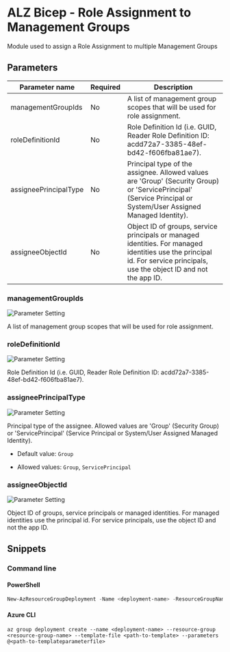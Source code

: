 # ALZ Bicep - Role Assignment to Management Groups

Module used to assign a Role Assignment to multiple Management Groups

## Parameters

Parameter name | Required | Description
-------------- | -------- | -----------
managementGroupIds | No       | A list of management group scopes that will be used for role assignment.
roleDefinitionId | No       | Role Definition Id (i.e. GUID, Reader Role Definition ID:  acdd72a7-3385-48ef-bd42-f606fba81ae7).
assigneePrincipalType | No       | Principal type of the assignee. Allowed values are 'Group' (Security Group) or 'ServicePrincipal' (Service Principal or System/User Assigned Managed Identity).
assigneeObjectId | No       | Object ID of groups, service principals or managed identities. For managed identities use the principal id. For service principals, use the object ID and not the app ID.

### managementGroupIds

![Parameter Setting](https://img.shields.io/badge/parameter-optional-green?style=flat-square)

A list of management group scopes that will be used for role assignment.

### roleDefinitionId

![Parameter Setting](https://img.shields.io/badge/parameter-optional-green?style=flat-square)

Role Definition Id (i.e. GUID, Reader Role Definition ID:  acdd72a7-3385-48ef-bd42-f606fba81ae7).

### assigneePrincipalType

![Parameter Setting](https://img.shields.io/badge/parameter-optional-green?style=flat-square)

Principal type of the assignee. Allowed values are 'Group' (Security Group) or 'ServicePrincipal' (Service Principal or System/User Assigned Managed Identity).

- Default value: `Group`

- Allowed values: `Group`, `ServicePrincipal`

### assigneeObjectId

![Parameter Setting](https://img.shields.io/badge/parameter-optional-green?style=flat-square)

Object ID of groups, service principals or managed identities. For managed identities use the principal id. For service principals, use the object ID and not the app ID.

## Snippets

### Command line

#### PowerShell

```powershell
New-AzResourceGroupDeployment -Name <deployment-name> -ResourceGroupName <resource-group-name> -TemplateFile <path-to-template> -TemplateParameterFile <path-to-templateparameter>
```

#### Azure CLI

```text
az group deployment create --name <deployment-name> --resource-group <resource-group-name> --template-file <path-to-template> --parameters @<path-to-templateparameterfile>
```
